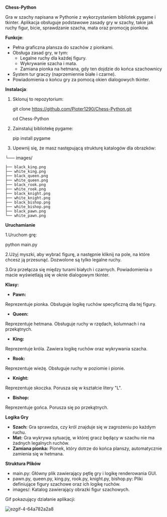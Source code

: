 **Chess-Python**

Gra w szachy napisana w Pythonie z wykorzystaniem bibliotek pygame i tkinter. Aplikacja obsługuje podstawowe zasady gry w szachy, takie jak ruchy figur, bicie, sprawdzanie szacha, mata oraz promocję pionków.

**Funkcje**:
* Pełna graficzna plansza do szachów z pionkami.
* Obsługa zasad gry, w tym:
  * Legalne ruchy dla każdej figury.
  * Wykrywanie szacha i mata.
  * Zamiana pionka na hetmana, gdy ten dojdzie do końca szachownicy
* System tur graczy (naprzemiennie białe i czarne).
* Powiadomienia o końcu gry za pomocą okien dialogowych tkinter.

**Instalacja**:
1. Sklonuj to repozytorium:
   
   git clone https://github.com/Pioter1290/Chess-Python.git
   
   cd Chess-Python

2. Zainstaluj bibliotekę pygame:
 
   pip install pygame

3. Upewnij się, że masz następującą strukturę katalogów dla obrazków:
   
   
└── images/

    ├── black_king.png
    ├── white_king.png
    ├── black_queen.png
    ├── white_queen.png
    ├── black_rook.png
    ├── white_rook.png
    ├── black_knight.png
    ├── white_knight.png
    ├── black_bishop.png
    ├── white_bishop.png
    ├── black_pawn.png
    └── white_pawn.png


**Uruchamianie**

1.Uruchom grę:
   
  python main.py
   
2.Użyj myszki, aby wybrać figurę, a następnie kliknij na pole, na które chcesz ją przesunąć. Dozwolone są tylko legalne ruchy.

3.Gra przełącza się między turami białych i czarnych. Powiadomienia o macie wyświetlają się w oknie dialogowym tkinter.

**Klasy:**

* **Pawn:**
  
Reprezentuje pionka. Obsługuje logikę ruchów specyficzną dla tej figury.

* **Queen:**
  
Reprezentuje hetmana. Obsługuje ruchy w rzędach, kolumnach i na przekątnych.

* **King:**
  
Reprezentuje króla. Zawiera logikę ruchów oraz wykrywania szacha.

* **Rook:**
  
Reprezentuje wieżę. Obsługuje ruchy w poziomie i pionie.

* **Knight:**
  
Reprezentuje skoczka. Porusza się w kształcie litery "L".

* **Bishop:**
  
Reprezentuje gońca. Porusza się po przekątnych.

**Logika Gry**

* **Szach:** Gra sprawdza, czy król znajduje się w zagrożeniu po każdym ruchu.
* **Mat:** Gra wykrywa sytuację, w której gracz będący w szachu nie ma żadnych legalnych ruchów.
* **Zamiana pionka:** Pionek, który dotrze do końca planszy, automatycznie zamienia się w hetmana.

  

**Struktura Plików**
- main.py: Główny plik zawierający pętlę gry i logikę renderowania GUI.
- pawn.py, queen.py, king.py, rook.py, knight.py, bishop.py: Pliki definiujące figury szachowe oraz ich logikę ruchów.
- images/: Katalog zawierający obrazki figur szachowych.


Gif pokazujący działanie aplikacji:

  
![ezgif-4-64a782a2a8](https://github.com/user-attachments/assets/211f56f4-bafe-4036-9d9f-99db00e56884)
